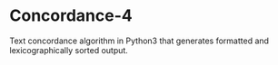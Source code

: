 # Concordance-4
Text concordance algorithm in Python3 that generates formatted and lexicographically sorted output.
